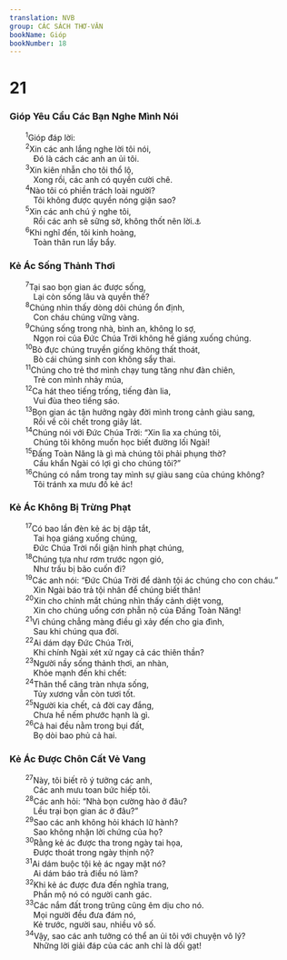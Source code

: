 ```yaml
---
translation: NVB
group: CÁC SÁCH THƠ-VĂN
bookName: Gióp 
bookNumber: 18
---
```


<div class="title"><h1>21</h1><h3>Gióp Yêu Cầu Các Bạn Nghe Mình Nói </h3></div>
<span class="verse giop_21_1">  <sup>1</sup>Gióp đáp lời: <br/></span>
<span class="verse giop_21_2">  <sup>2</sup>Xin các anh lắng nghe lời tôi nói, <br/>   Đó là cách các anh an ủi tôi. <br/></span>
<span class="verse giop_21_3">  <sup>3</sup>Xin kiên nhẫn cho tôi thổ lộ, <br/>   Xong rồi, các anh có quyền cười chê. <br/></span>
<span class="verse giop_21_4">  <sup>4</sup>Nào tôi có phiền trách loài người? <br/>   Tôi không được quyền nóng giận sao? <br/></span>
<span class="verse giop_21_5">  <sup>5</sup>Xin các anh chú ý nghe tôi, <br/>   Rồi các anh sẽ sững sờ, không thốt nên lời.<a data-toggle="tooltip" data-placement="bottom" title="Nt: lấy tay che miệng">⚓</a><br/></span>
<span class="verse giop_21_6">  <sup>6</sup>Khi nghĩ đến, tôi kinh hoàng, <br/>   Toàn thân run lẩy bẩy. <br/></span>
<div class="title"><h3>Kẻ Ác Sống Thảnh Thơi </h3></div>
<span class="verse giop_21_7">  <sup>7</sup>Tại sao bọn gian ác được sống, <br/>   Lại còn sống lâu và quyền thế? <br/></span>
<span class="verse giop_21_8">  <sup>8</sup>Chúng nhìn thấy dòng dõi chúng ổn định, <br/>   Con cháu chúng vững vàng. <br/></span>
<span class="verse giop_21_9">  <sup>9</sup>Chúng sống trong nhà, bình an, không lo sợ, <br/>   Ngọn roi của Đức Chúa Trời không hề giáng xuống chúng. <br/></span>
<span class="verse giop_21_10">  <sup>10</sup>Bò đực chúng truyền giống không thất thoát, <br/>   Bò cái chúng sinh con không sẩy thai. <br/></span>
<span class="verse giop_21_11">  <sup>11</sup>Chúng cho trẻ thơ mình chạy tung tăng như đàn chiên, <br/>   Trẻ con mình nhảy múa, <br/></span>
<span class="verse giop_21_12">  <sup>12</sup>Ca hát theo tiếng trống, tiếng đàn lia, <br/>   Vui đùa theo tiếng sáo. <br/></span>
<span class="verse giop_21_13">  <sup>13</sup>Bọn gian ác tận hưởng ngày đời mình trong cảnh giàu sang, <br/>   Rồi về cõi chết trong giây lát. <br/></span>
<span class="verse giop_21_14">  <sup>14</sup>Chúng nói với Đức Chúa Trời: “Xin lìa xa chúng tôi, <br/>   Chúng tôi không muốn học biết đường lối Ngài! <br/></span>
<span class="verse giop_21_15">  <sup>15</sup>Đấng Toàn Năng là gì mà chúng tôi phải phụng thờ? <br/>   Cầu khẩn Ngài có lợi gì cho chúng tôi?” <br/></span>
<span class="verse giop_21_16">  <sup>16</sup>Chúng có nắm trong tay mình sự giàu sang của chúng không? <br/>   Tôi tránh xa mưu đồ kẻ ác! <br/></span>
<div class="title"><h3>Kẻ Ác Không Bị Trừng Phạt </h3></div>
<span class="verse giop_21_17">  <sup>17</sup>Có bao lần đèn kẻ ác bị dập tắt, <br/>   Tai họa giáng xuống chúng, <br/>   Đức Chúa Trời nổi giận hình phạt chúng, <br/></span>
<span class="verse giop_21_18">  <sup>18</sup>Chúng tựa như rơm trước ngọn gió, <br/>   Như trấu bị bão cuốn đi? <br/></span>
<span class="verse giop_21_19">  <sup>19</sup>Các anh nói: “Đức Chúa Trời để dành tội ác chúng cho con cháu.” <br/>   Xin Ngài báo trả tội nhân để chúng biết thân! <br/></span>
<span class="verse giop_21_20">  <sup>20</sup>Xin cho chính mắt chúng nhìn thấy cảnh diệt vong, <br/>   Xin cho chúng uống cơn phẫn nộ của Đấng Toàn Năng! <br/></span>
<span class="verse giop_21_21">  <sup>21</sup>Vì chúng chẳng màng điều gì xảy đến cho gia đình, <br/>   Sau khi chúng qua đời. <br/></span>
<span class="verse giop_21_22">  <sup>22</sup>Ai dám dạy Đức Chúa Trời, <br/>   Khi chính Ngài xét xử ngay cả các thiên thần? <br/></span>
<span class="verse giop_21_23">  <sup>23</sup>Người nầy sống thảnh thơi, an nhàn, <br/>   Khỏe mạnh đến khi chết: <br/></span>
<span class="verse giop_21_24">  <sup>24</sup>Thân thể căng tràn nhựa sống, <br/>   Tủy xương vẫn còn tươi tốt. <br/></span>
<span class="verse giop_21_25">  <sup>25</sup>Người kia chết, cả đời cay đắng, <br/>   Chưa hề nếm phước hạnh là gì. <br/></span>
<span class="verse giop_21_26">  <sup>26</sup>Cả hai đều nằm trong bụi đất, <br/>   Bọ dòi bao phủ cả hai. <br/></span>
<div class="title"><h3>Kẻ Ác Được Chôn Cất Vẻ Vang </h3></div>
<span class="verse giop_21_27">  <sup>27</sup>Này, tôi biết rõ ý tưởng các anh, <br/>   Các anh mưu toan bức hiếp tôi. <br/></span>
<span class="verse giop_21_28">  <sup>28</sup>Các anh hỏi: “Nhà bọn cường hào ở đâu? <br/>   Lều trại bọn gian ác ở đâu?” <br/></span>
<span class="verse giop_21_29">  <sup>29</sup>Sao các anh không hỏi khách lữ hành? <br/>   Sao không nhận lời chứng của họ? <br/></span>
<span class="verse giop_21_30">  <sup>30</sup>Rằng kẻ ác được tha trong ngày tai họa, <br/>   Được thoát trong ngày thịnh nộ? <br/></span>
<span class="verse giop_21_31">  <sup>31</sup>Ai dám buộc tội kẻ ác ngay mặt nó? <br/>   Ai dám báo trả điều nó làm? <br/></span>
<span class="verse giop_21_32">  <sup>32</sup>Khi kẻ ác được đưa đến nghĩa trang, <br/>   Phần mộ nó có người canh gác. <br/></span>
<span class="verse giop_21_33">  <sup>33</sup>Các nắm đất trong trũng cũng êm dịu cho nó. <br/>   Mọi người đều đưa đám nó, <br/>   Kẻ trước, người sau, nhiều vô số. <br/></span>
<span class="verse giop_21_34">  <sup>34</sup>Vậy, sao các anh tưởng có thể an ủi tôi với chuyện vô lý? <br/>   Những lời giải đáp của các anh chỉ là dối gạt! <br/></span>
